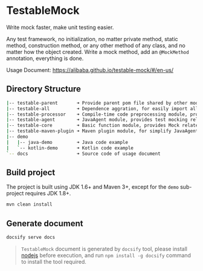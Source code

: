 # TestableMock

Write mock faster, make unit testing easier.

Any test framework, no initialization, no matter private method, static method, construction method, or any other method of any class, and no matter how the object created.
Write a mock method, add an `@MockMethod` annotation, everything is done.

Usage Document: https://alibaba.github.io/testable-mock/#/en-us/

## Directory Structure

```bash
|-- testable-parent       ➜ Provide parent pom file shared by other modules
|-- testable-all          ➜ Dependence aggration, for easily import all modules at once
|-- testable-processor    ➜ Compile-time code preprocessing module, provides test assist functions
|-- testable-agent        ➜ JavaAgent module, provides test mocking related functions
|-- testable-core         ➜ Basic function module, provides Mock related class and annotation
|-- testable-maven-plugin ➜ Maven plugin module, for simplify JavaAgent injection
|-- demo
|   |-- java-demo         ➜ Java code example
|   `-- kotlin-demo       ➜ Kotlin code example
`-- docs                  ➜ Source code of usage document
```

## Build project

The project is built using JDK 1.6+ and Maven 3+, except for the `demo` sub-project requires JDK 1.8+.

```bash
mvn clean install
```

## Generate document

```bash
docsify serve docs
```

> `TestableMock` document is generated by `docsify` tool, please install [nodejs](https://nodejs.org/en/download/) before execution, and run `npm install -g docsify` command to install the tool required.
